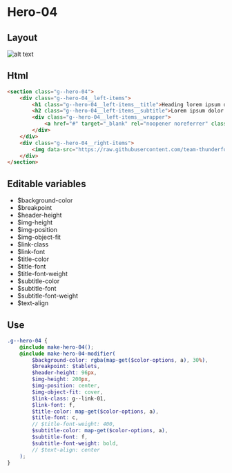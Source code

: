 # Hero-04

## Layout

![alt text][hero-04]

[hero-04]: /src/img/global-components/hero/hero-04.jpg

## Html

```html
<section class="g--hero-04">
    <div class="g--hero-04__left-items">
        <h1 class="g--hero-04__left-items__title">Heading lorem ipsum dolor</h1>
        <h2 class="g--hero-04__left-items__subtitle">Lorem ipsum dolor sit amet consectetur. Sed pulvinar odio velit fermentum etiam consectetur pretium fringilla metus.</h2>
        <div class="g--hero-04__left-items__wrapper">
            <a href="#" target="_blank" rel="noopener noreferrer" class="g--hero-04__left-items__wrapper__link">Contact Us</a>
        </div>
    </div>
    <div class="g--hero-04__right-items">
        <img data-src="https://raw.githubusercontent.com/team-thunderfoot/ui/main/src/img/global-components/bg-placeholder.jpg" src="/src/img/global-components/placeholder.jpg" alt="alt text" class="g--hero-04__right-items__media g--lazy-01" />
    </div>
</section>
```

## Editable variables

- $background-color
- $breakpoint
- $header-height
- $img-height
- $img-position
- $img-object-fit
- $link-class
- $link-font
- $title-color
- $title-font
- $title-font-weight
- $subtitle-color
- $subtitle-font
- $subtitle-font-weight
- $text-align

## Use

```scss
.g--hero-04 {
    @include make-hero-04();
    @include make-hero-04-modifier(
        $background-color: rgba(map-get($color-options, a), 30%),
        $breakpoint: $tablets,
        $header-height: 96px,
        $img-height: 200px,
        $img-position: center,
        $img-object-fit: cover,
        $link-class: g--link-01,
        $link-font: f,
        $title-color: map-get($color-options, a),
        $title-font: c,
        // $title-font-weight: 400,
        $subtitle-color: map-get($color-options, a),
        $subtitle-font: f,
        $subtitle-font-weight: bold,
        // $text-align: center
    );
}
```
